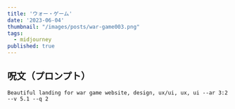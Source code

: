 ```yaml
---
title: 'ウォー・ゲーム'
date: '2023-06-04'
thumbnail: "/images/posts/war-game003.png"
tags:
  - midjourney
published: true
---
```


## 呪文（プロンプト）
```
Beautiful landing for war game website, design, ux/ui, ux, ui --ar 3:2 --v 5.1 --q 2
```